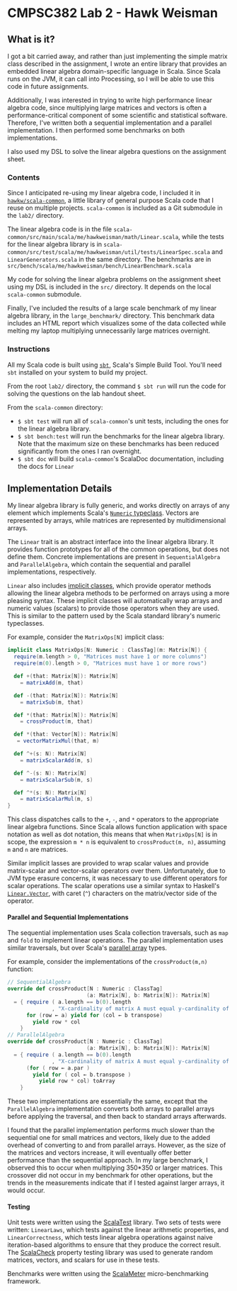 CMPSC382 Lab 2 - Hawk Weisman
=============================

What is it?
-----------

I got a bit carried away, and rather than just implementing the simple matrix class described in the assignment, I wrote an entire library that provides an embedded linear algebra domain-specific language in Scala. Since Scala runs on the JVM, it can call into Processing, so I will be able to use this code in future assignments.

Additionally, I was interested in trying to write high performance linear algebra code, since multiplying large matrices and vectors is often a performance-critical component of some scientific and statistical software. Therefore, I've written both a sequential implementation and a parallel implementation. I then performed some benchmarks on both implementations.

I also used my DSL to solve the linear algebra questions on the assignment sheet.

### Contents

Since I anticipated re-using my linear algebra code, I included it in [`hawkw/scala-common`](https://github.com/hawkw/scala-common), a little library of general purpose Scala code that I reuse on multiple projects. `scala-common` is included as a Git submodule in the `lab2/` directory.

The linear algebra code is in the file `scala-common/src/main/scala/me/hawkweisman/math/Linear.scala`, while the tests for the linear algebra library is in `scala-common/src/test/scala/me/hawkweisman/util/tests/LinearSpec.scala` and `LinearGenerators.scala` in the same directory. The benchmarks are in `src/bench/scala/me/hawkweisman/bench/LinearBenchmark.scala`

My code for solving the linear algebra problems on the assignment sheet using my DSL is included in the `src/` directory. It depends on the local `scala-common` submodule.

Finally, I've included the results of a large scale benchmark of my linear algebra library, in the `large_benchmark/` directory. This benchmark data includes an HTML report which visualizes some of the data collected while melting my laptop multiplying unnecessarily large matrices overnight.

### Instructions

All my Scala code is built using [`sbt`](http://www.scala-sbt.org/), Scala's Simple Build Tool. You'll need `sbt` installed on your system to build my project.

From the root `lab2/` directory, the command `$ sbt run` will run the code for solving the questions on the lab handout sheet.

From the `scala-common` directory:

+ `$ sbt test` will run all of `scala-common`'s unit tests, including the ones for the linear algebra library.
+ `$ sbt bench:test` will run the benchmarks for the linear algebra library. Note that the maximum size on these benchmarks has been reduced significantly from the ones I ran overnight.
+ `$ sbt doc` will build `scala-common`'s ScalaDoc documentation, including the docs for `Linear`

Implementation Details
----------------------

My linear algebra library is fully generic, and works directly on arrays of any element which implements Scala's [`Numeric` typeclass](http://www.scala-lang.org/api/current/index.html#scala.math.Numeric). Vectors are represented by arrays, while matrices are represented by multidimensional arrays.

The `Linear` trait is an abstract interface into the linear algebra library. It provides function prototypes for all of the common operations, but does not define them. Concrete implementations are present in `SequentialAlgebra` and `ParallelAlgebra`, which contain the sequential and parallel implementations, respectively.

`Linear` also includes [implicit classes](http://docs.scala-lang.org/overviews/core/implicit-classes.html), which provide operator methods allowing the linear algebra methods to be performed on arrays using a more pleasing syntax. These implicit classes will automatically wrap arrays and numeric values (scalars) to provide those operators when they are used. This is similar to the pattern used by the Scala standard library's numeric typeclasses.

For example, consider the `MatrixOps[N]` implicit class:

```scala
implicit class MatrixOps[N: Numeric : ClassTag](m: Matrix[N]) {
  require(m.length > 0, "Matrices must have 1 or more columns")
  require(m(0).length > 0, "Matrices must have 1 or more rows")

  def +(that: Matrix[N]): Matrix[N]
    = matrixAdd(m, that)

  def -(that: Matrix[N]): Matrix[N]
    = matrixSub(m, that)

  def *(that: Matrix[N]): Matrix[N]
    = crossProduct(m, that)

  def *(that: Vector[N]): Matrix[N]
   = vectorMatrixMul(that, m)

  def ^+(s: N): Matrix[N]
    = matrixScalarAdd(m, s)

  def ^-(s: N): Matrix[N]
    = matrixScalarSub(m, s)

  def ^*(s: N): Matrix[N]
    = matrixScalarMul(m, s)
}
```

This class dispatches calls to the `+`, `-`, and `*` operators to the appropriate linear algebra functions.  Since Scala allows function application with space notation as well as dot notation, this means that when `MatrixOps[N]` is in scope, the expression `m * n` is equivalent to `crossProduct(m, n)`, assuming `m` and `n` are matrices.

Similar implicit lasses are provided to wrap scalar values and provide matrix-scalar and vector-scalar operators over them. Unfortunately, due to JVM type erasure concerns, it was necessary to use different operators for scalar operations. The scalar operations use a similar syntax to Haskell's [`Linear.Vector`](https://hackage.haskell.org/package/linear-0.6.1/docs/Linear-Vector.html), with caret (`^`) characters on the matrix/vector side of the operator.

#### Parallel and Sequential Implementations

The sequential implementation uses Scala collection traversals, such as `map` and `fold` to implement linear operations. The parallel implementation uses similar traversals, but over Scala's [parallel array](http://www.scala-lang.org/api/2.11.7/index.html#scala.collection.parallel.mutable.ParArray) types.

For example, consider the implementations of the `crossProduct(m,n)` function:
```scala
// SequentialAlgebra
override def crossProduct[N : Numeric : ClassTag]
                         (a: Matrix[N], b: Matrix[N]): Matrix[N]
  = { require ( a.length == b(0).length
              , "X-cardinality of matrix A must equal y-cardinality of B." )
      for (row ← a) yield for (col ← b transpose)
        yield row * col
    }
// ParallelAlgebra
override def crossProduct[N : Numeric : ClassTag]
                         (a: Matrix[N], b: Matrix[N]): Matrix[N]
  = { require ( a.length == b(0).length
              , "X-cardinality of matrix A must equal y-cardinality of B." )
      (for ( row ← a.par )
        yield for ( col ← b.transpose )
          yield row * col) toArray
    }
```

These two implementations are essentially the same, except that the `ParallelAlgebra` implementation converts both arrays to parallel arrays before applying the traversal, and then back to standard arrays afterwards. 

I found that the parallel implementation performs much slower than the sequential one for small matrices and vectors, likely due to the added overhead of converting to and from parallel arrays. However, as the size of the matrices and vectors increase, it will eventually offer better performance than the sequential approach. In my large benchmark, I observed this to occur when multiplying 350*350 or larger matrices. This crossover did not occur in my benchmark for other operations, but the trends in the measurements indicate that if I tested against larger arrays, it would occur.

#### Testing

Unit tests were written using the [ScalaTest](http://www.scalatest.org/) library. Two sets of tests were written: `LinearLaws`, which tests against the linear arithmetic properties, and `LinearCorrectness`, which tests linear algebra operations against naive iteration-based algorithms to ensure that they produce the correct result. The [ScalaCheck](https://www.scalacheck.org/) property testing library was used to generate random matrices, vectors, and scalars for use in these tests.

Benchmarks were written using the [ScalaMeter](http://scalameter.github.io/) micro-benchmarking framework.
